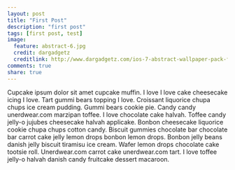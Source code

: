 ```yaml
---
layout: post
title: "First Post"
description: "first post"
tags: [first post, test]
image:
  feature: abstract-6.jpg
  credit: dargadgetz
  creditlink: http://www.dargadgetz.com/ios-7-abstract-wallpaper-pack-for-iphone-5-and-ipod-touch-retina/
comments: true
share: true
---
```


Cupcake ipsum dolor sit amet cupcake muffin. I love I love cake cheesecake icing I love. Tart gummi bears topping I love. Croissant liquorice chupa chups ice cream pudding. Gummi bears cookie pie. Candy candy unerdwear.com marzipan toffee. I love chocolate cake halvah. Toffee candy jelly-o jujubes cheesecake halvah applicake. Bonbon cheesecake liquorice cookie chupa chups cotton candy. Biscuit gummies chocolate bar chocolate bar carrot cake jelly lemon drops bonbon lemon drops. Bonbon jelly beans danish jelly biscuit tiramisu ice cream. Wafer lemon drops chocolate cake tootsie roll. Unerdwear.com carrot cake unerdwear.com tart. I love toffee jelly-o halvah danish candy fruitcake dessert macaroon.
